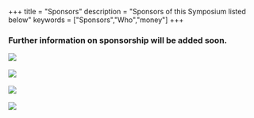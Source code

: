 +++
title = "Sponsors"
description = "Sponsors of this Symposium listed below"
keywords = ["Sponsors","Who","money"]
+++

<h3>Further information on sponsorship will be added soon.</h3>

<a href="http://www.ac21.org">
<img style="float: center;" src="/img/sponsors/AC21.png", class="sponsors">
</a>
<br>
<br>
<a href="https://www.adelaide.edu.au">
<img style="float: center;" src="/img/sponsors/UofA.png", class="sponsors">
</a>
<br>
<br>
<a href="http://www.canterbury.ac.nz/">
<img style="float: center;" src="/img/sponsors/UC.png", class="sponsors">
</a>
<br>
<br>
<a href="http://www.statsoc.org.au/">
<img style="float: center;" src="/img/sponsors/SSAI.png", class="sponsors">
</a>
<br>
<br>